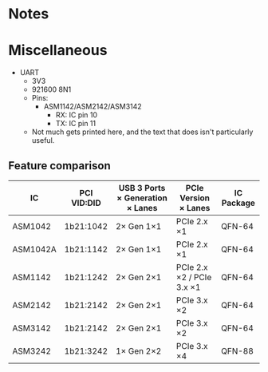 # Notes


# Miscellaneous

- UART
  - 3V3
  - 921600 8N1
  - Pins:
    - ASM1142/ASM2142/ASM3142
      - RX: IC pin 10
      - TX: IC pin 11
  - Not much gets printed here, and the text that does isn't
    particularly useful.


## Feature comparison

| IC | PCI VID:DID | USB 3 Ports × Generation × Lanes | PCIe Version × Lanes | IC Package |
| --- | --- | --- | --- | --- |
| ASM1042 | 1b21:1042 | 2× Gen 1×1 | PCIe 2.x ×1 | QFN-64 |
| ASM1042A | 1b21:1142 | 2× Gen 1×1 | PCIe 2.x ×1 | QFN-64 |
| ASM1142 | 1b21:1242 | 2× Gen 2×1 | PCIe 2.x ×2 / PCIe 3.x ×1 | QFN-64 |
| ASM2142 | 1b21:2142 | 2× Gen 2×1 | PCIe 3.x ×2 | QFN-64 |
| ASM3142 | 1b21:2142 | 2× Gen 2×1 | PCIe 3.x ×2 | QFN-64 |
| ASM3242 | 1b21:3242 | 1× Gen 2×2 | PCIe 3.x ×4 | QFN-88 |
